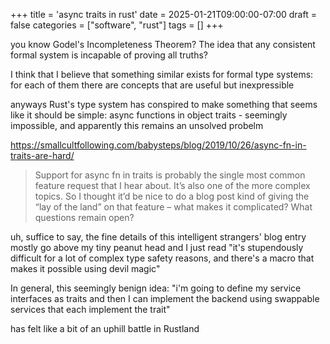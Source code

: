 +++
title = 'async traits in rust'
date = 2025-01-21T09:00:00-07:00
draft = false
categories = ["software", "rust"]
tags = []
+++

you know Godel's Incompleteness Theorem? The idea that any consistent formal system is incapable of proving all truths?

I think that I believe that something similar exists for formal type systems: for each of them there are concepts that are useful but inexpressible

anyways Rust's type system has conspired to make something that seems like it should be simple: async functions in object traits - seemingly impossible, and apparently this remains an unsolved probelm

https://smallcultfollowing.com/babysteps/blog/2019/10/26/async-fn-in-traits-are-hard/

> Support for async fn in traits is probably the single most common feature request that I hear about. It’s also one of the more complex topics. So I thought it’d be nice to do a blog post kind of giving the “lay of the land” on that feature – what makes it complicated? What questions remain open?

uh, suffice to say, the fine details of this intelligent strangers' blog entry mostly go above my tiny peanut head and I just read "it's stupendously difficult for a lot of complex type safety reasons, and there's a macro that makes it possible using devil magic"

In general, this seemingly benign idea: "i'm going to define my service interfaces as traits and then I can implement the backend using swappable services that each implement the trait"

has felt like a bit of an uphill battle in Rustland